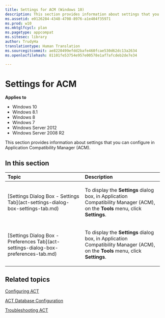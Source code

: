 ```yaml
---
title: Settings for ACM (Windows 10)
description: This section provides information about settings that you can configure in Application Compatibility Manager (ACM).
ms.assetid: e0126284-4348-4708-8976-a1e404f35971
ms.prod: w10
ms.mktglfcycl: plan
ms.pagetype: appcompat
ms.sitesec: library
author: TrudyHa
translationtype: Human Translation
ms.sourcegitcommit: ae8220499efdd2bafe460fcae530d62dc13a2634
ms.openlocfilehash: 81101fe53754e957e00578e1af7afcdeb2de7e34

---
```


# Settings for ACM


**Applies to**

-   Windows 10
-   Windows 8.1
-   Windows 8
-   Windows 7
-   Windows Server 2012
-   Windows Server 2008 R2

This section provides information about settings that you can configure in Application Compatibility Manager (ACM).

## In this section


<table>
<colgroup>
<col width="50%" />
<col width="50%" />
</colgroup>
<thead>
<tr class="header">
<th align="left">Topic</th>
<th align="left">Description</th>
</tr>
</thead>
<tbody>
<tr class="odd">
<td align="left"><p>[Settings Dialog Box - Settings Tab](act-settings-dialog-box-settings-tab.md)</p></td>
<td align="left"><p>To display the <strong>Settings</strong> dialog box, in Application Compatibility Manager (ACM), on the <strong>Tools</strong> menu, click <strong>Settings</strong>.</p></td>
</tr>
<tr class="even">
<td align="left"><p>[Settings Dialog Box - Preferences Tab](act-settings-dialog-box-preferences-tab.md)</p></td>
<td align="left"><p>To display the <strong>Settings</strong> dialog box, in Application Compatibility Manager (ACM), on the <strong>Tools</strong> menu, click <strong>Settings</strong>.</p></td>
</tr>
</tbody>
</table>

 

## Related topics


[Configuring ACT](configuring-act.md)

[ACT Database Configuration](act-database-configuration.md)

[Troubleshooting ACT](troubleshooting-act.md)

 

 








<!--HONumber=Jun16_HO4-->


